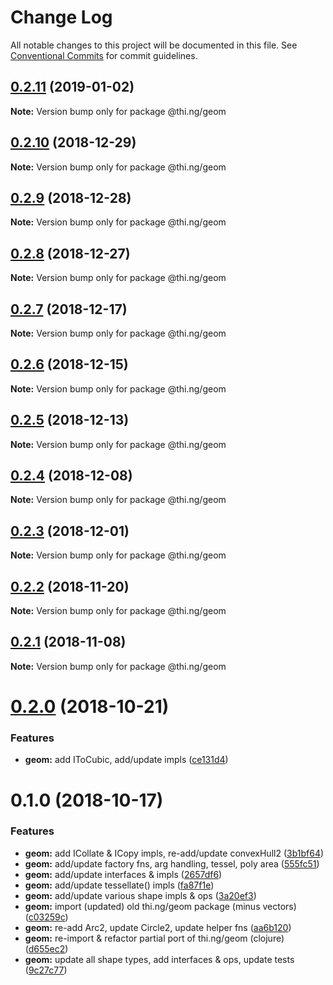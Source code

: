 # Change Log

All notable changes to this project will be documented in this file.
See [Conventional Commits](https://conventionalcommits.org) for commit guidelines.

## [0.2.11](https://github.com/thi-ng/umbrella/compare/@thi.ng/geom@0.2.10...@thi.ng/geom@0.2.11) (2019-01-02)

**Note:** Version bump only for package @thi.ng/geom





## [0.2.10](https://github.com/thi-ng/umbrella/compare/@thi.ng/geom@0.2.9...@thi.ng/geom@0.2.10) (2018-12-29)

**Note:** Version bump only for package @thi.ng/geom





## [0.2.9](https://github.com/thi-ng/umbrella/compare/@thi.ng/geom@0.2.8...@thi.ng/geom@0.2.9) (2018-12-28)

**Note:** Version bump only for package @thi.ng/geom





## [0.2.8](https://github.com/thi-ng/umbrella/compare/@thi.ng/geom@0.2.7...@thi.ng/geom@0.2.8) (2018-12-27)

**Note:** Version bump only for package @thi.ng/geom





## [0.2.7](https://github.com/thi-ng/umbrella/compare/@thi.ng/geom@0.2.6...@thi.ng/geom@0.2.7) (2018-12-17)

**Note:** Version bump only for package @thi.ng/geom





## [0.2.6](https://github.com/thi-ng/umbrella/compare/@thi.ng/geom@0.2.5...@thi.ng/geom@0.2.6) (2018-12-15)

**Note:** Version bump only for package @thi.ng/geom





## [0.2.5](https://github.com/thi-ng/umbrella/compare/@thi.ng/geom@0.2.4...@thi.ng/geom@0.2.5) (2018-12-13)

**Note:** Version bump only for package @thi.ng/geom





## [0.2.4](https://github.com/thi-ng/umbrella/compare/@thi.ng/geom@0.2.3...@thi.ng/geom@0.2.4) (2018-12-08)

**Note:** Version bump only for package @thi.ng/geom





## [0.2.3](https://github.com/thi-ng/umbrella/compare/@thi.ng/geom@0.2.2...@thi.ng/geom@0.2.3) (2018-12-01)

**Note:** Version bump only for package @thi.ng/geom





## [0.2.2](https://github.com/thi-ng/umbrella/compare/@thi.ng/geom@0.2.1...@thi.ng/geom@0.2.2) (2018-11-20)

**Note:** Version bump only for package @thi.ng/geom





## [0.2.1](https://github.com/thi-ng/umbrella/compare/@thi.ng/geom@0.2.0...@thi.ng/geom@0.2.1) (2018-11-08)

**Note:** Version bump only for package @thi.ng/geom





# [0.2.0](https://github.com/thi-ng/umbrella/compare/@thi.ng/geom@0.1.0...@thi.ng/geom@0.2.0) (2018-10-21)


### Features

* **geom:** add IToCubic, add/update impls ([ce131d4](https://github.com/thi-ng/umbrella/commit/ce131d4))





# 0.1.0 (2018-10-17)


### Features

* **geom:** add ICollate & ICopy impls, re-add/update convexHull2 ([3b1bf64](https://github.com/thi-ng/umbrella/commit/3b1bf64))
* **geom:** add/update factory fns, arg handling, tessel, poly area ([555fc51](https://github.com/thi-ng/umbrella/commit/555fc51))
* **geom:** add/update interfaces & impls ([2657df6](https://github.com/thi-ng/umbrella/commit/2657df6))
* **geom:** add/update tessellate() impls ([fa87f1e](https://github.com/thi-ng/umbrella/commit/fa87f1e))
* **geom:** add/update various shape impls & ops ([3a20ef3](https://github.com/thi-ng/umbrella/commit/3a20ef3))
* **geom:** import (updated) old thi.ng/geom package (minus vectors) ([c03259c](https://github.com/thi-ng/umbrella/commit/c03259c))
* **geom:** re-add Arc2, update Circle2, update helper fns ([aa6b120](https://github.com/thi-ng/umbrella/commit/aa6b120))
* **geom:** re-import & refactor partial port of thi.ng/geom (clojure) ([d655ec2](https://github.com/thi-ng/umbrella/commit/d655ec2))
* **geom:** update all shape types, add interfaces & ops, update tests ([9c27c77](https://github.com/thi-ng/umbrella/commit/9c27c77))
